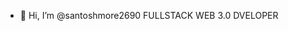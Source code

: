 - 👋 Hi, I’m @santoshmore2690
FULLSTACK WEB 3.0 DVELOPER

<!---
santoshmore2690/santoshmore2690 is a ✨ special ✨ repository because its `README.md` (this file) appears on your GitHub profile.
You can click the Preview link to take a look at your changes.
--->
